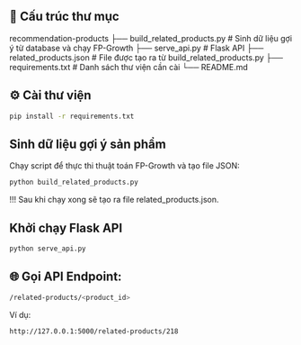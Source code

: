 ## 🧱 Cấu trúc thư mục
recommendation-products
├── build_related_products.py # Sinh dữ liệu gợi ý từ database và chạy FP-Growth
├── serve_api.py # Flask API 
├── related_products.json # File được tạo ra từ build_related_products.py
├── requirements.txt # Danh sách thư viện cần cài
└── README.md 


## ⚙️ Cài thư viện
```bash
pip install -r requirements.txt
```

## Sinh dữ liệu gợi ý sản phẩm
Chạy script để thực thi thuật toán FP-Growth và tạo file JSON:

```bash
python build_related_products.py
```
!!! Sau khi chạy xong sẽ tạo ra file related_products.json.

## Khởi chạy Flask API
```bash
python serve_api.py
```

## 🌐 Gọi API Endpoint:
```bash
/related-products/<product_id>
```
Ví dụ:
```bash 
http://127.0.0.1:5000/related-products/218
```


